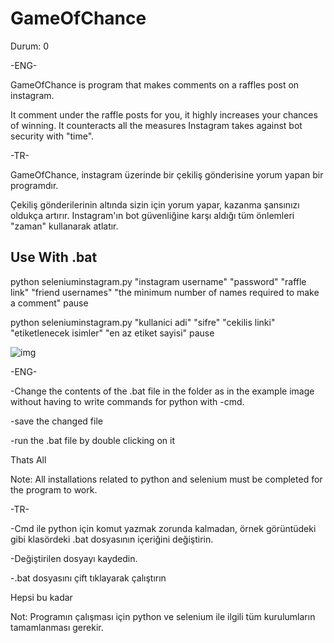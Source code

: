 # GameOfChance

Durum: 0



-ENG- 

GameOfChance is program that makes comments on a raffles post on instagram.

It comment under the raffle posts for you, it highly increases your chances of winning. It counteracts all the measures Instagram takes against bot security with "time". 

-TR-
 
GameOfChance, instagram üzerinde bir çekiliş gönderisine yorum yapan bir programdır.

Çekiliş gönderilerinin altında sizin için yorum yapar, kazanma şansınızı oldukça artırır. Instagram'ın bot güvenliğine karşı aldığı tüm önlemleri "zaman" kullanarak atlatır.

## Use With .bat
python seleniuminstagram.py "instagram username" "password" "raffle link" "friend usernames" "the minimum number of names required to make a comment"
pause

python seleniuminstagram.py "kullanici adi" "sifre" "cekilis linki" "etiketlenecek isimler" "en az etiket sayisi"
pause

![img](images/example1.png)

-ENG- 

-Change the contents of the .bat file in the folder as in the example image without having to write commands for python with -cmd.

-save the changed file

-run the .bat file by double clicking on it

Thats All

Note: All installations related to python and selenium must be completed for the program to work.



-TR-  

-Cmd ile python için komut yazmak zorunda kalmadan, örnek görüntüdeki gibi klasördeki .bat dosyasının içeriğini değiştirin.

-Değiştirilen dosyayı kaydedin.

-.bat dosyasını çift tıklayarak çalıştırın

Hepsi bu kadar

Not: Programın çalışması için python ve selenium ile ilgili tüm kurulumların tamamlanması gerekir.

